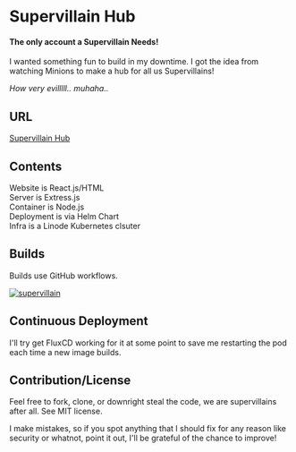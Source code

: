# Supervillain Hub

#### The only account a Supervillain Needs!

I wanted something fun to build in my downtime. I got the idea from watching Minions to make a hub for all us Supervillains! 

_How very evilllll.. muhaha.._


## URL 

[Supervillain Hub](https://supervillain.cloud/)


## Contents

Website is React.js/HTML \
Server is Extress.js \
Container is Node.js \
Deployment is via Helm Chart \
Infra is a Linode Kubernetes clsuter 


## Builds

Builds use GitHub workflows.

[![supervillain](https://github.com/FoodyFood/supervillain-hub/actions/workflows/supervillain.yaml/badge.svg)](https://github.com/FoodyFood/supervillain-hub/actions/workflows/supervillain.yaml)


## Continuous Deployment

I'll try get FluxCD working for it at some point to save me restarting the pod each time a new image builds.


## Contribution/License

Feel free to fork, clone, or downright steal the code, we are supervillains after all. See MIT license. 

I make mistakes, so if you spot anything that I should fix for any reason like security or whatnot, point it out, I'll be grateful of the chance to improve!

